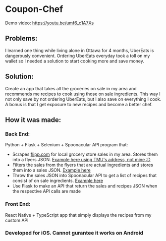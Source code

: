 # Coupon-Chef

Demo video: https://youtu.be/umf6_c1A7Xs

## Problems:
I learned one thing while living alone in Ottawa for 4 months, UberEats is dangerously convenient. Ordering UberEats everyday took a toll on my wallet so I needed a solution to start cooking more and save money.

## Solution:
Create an app that takes all the groceries on sale in my area and recommends me recipes to cook using those on sale ingredients. This way I not only save by not ordering UberEats, but I also save on everything I cook. A bonus is that I get exposure to new recipes and become a better chef.

## How it was made:
### Back End:
Python + Flask + Selenium + Spoonacular API program that:
- Scrapes [flipp.com](https://flipp.com) for local grocery store sales in my area. Stores them into a flyers JSON. [Example here using TMU's address, not mine :D](https://github.com/jasonntruong/Coupon-Chef/blob/master/backend/flyers.json)
- Filters the sales from the flyers that are actual ingredients and stores them into a sales JSON. [Example here](https://github.com/jasonntruong/Coupon-Chef/blob/master/backend/sales.json)
- Throw the sales JSON into Spoonacular API to get a list of recipes that consist of on sale ingredients. [Example here](https://github.com/jasonntruong/Coupon-Chef/blob/master/backend/recipes.json)
- Use Flask to make an API that return the sales and recipes JSON when the respective API calls are made

### Front End:
React Native + TypeScript app that simply displays the recipes from my custom API

### Developed for iOS. Cannot gurantee it works on Android
